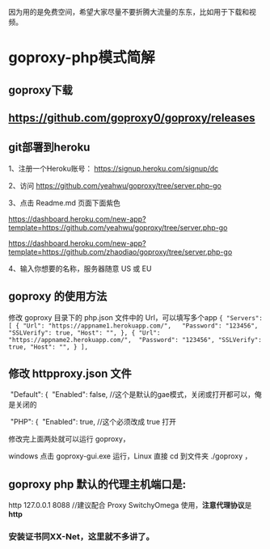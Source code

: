 因为用的是免费空间，希望大家尽量不要折腾大流量的东东，比如用于下载和视频。

# goproxy-php模式简解
## goproxy下载 

## https://github.com/goproxy0/goproxy/releases

## git部署到heroku

1、注册一个Heroku账号： https://signup.heroku.com/signup/dc

2、访问 https://github.com/yeahwu/goproxy/tree/server.php-go

3、点击 Readme.md 页面下面紫色 <deploy to heroku>
	
https://dashboard.heroku.com/new-app?template=https://github.com/yeahwu/goproxy/tree/server.php-go
	
https://dashboard.heroku.com/new-app?template=https://github.com/zhaodiao/goproxy/tree/server.php-go

4、输入你想要的名称，服务器随意 US 或 EU

## goproxy 的使用方法
修改 goproxy 目录下的 php.json 文件中的 Url，可以填写多个app
`
{
	"Servers": [
		{
			"Url": "https://appname1.herokuapp.com/",  
			"Password": "123456",
			"SSLVerify": true,
			"Host": "",
		},
		{
			"Url": "https://appname2.herokuapp.com/", 
			"Password": "123456",
			"SSLVerify": true,
			"Host": "",
		}
	],
`

## 修改 httpproxy.json 文件

​	    "Default": {
​		    "Enabled": false, //这个是默认的gae模式，关闭或打开都可以，俺是关闭的

​	    "PHP": {
​		    "Enabled": true,  //这个必须改成 true 打开

修改完上面两处就可以运行 goproxy，

windows 点击 goproxy-gui.exe 运行，Linux 直接 cd 到文件夹 ./goproxy ，

## goproxy php 默认的代理主机端口是:

http 127.0.0.1 8088 //建议配合 Proxy SwitchyOmega 使用，**注意代理协议**是**http**

### 安装证书同XX-Net，这里就不多讲了。
